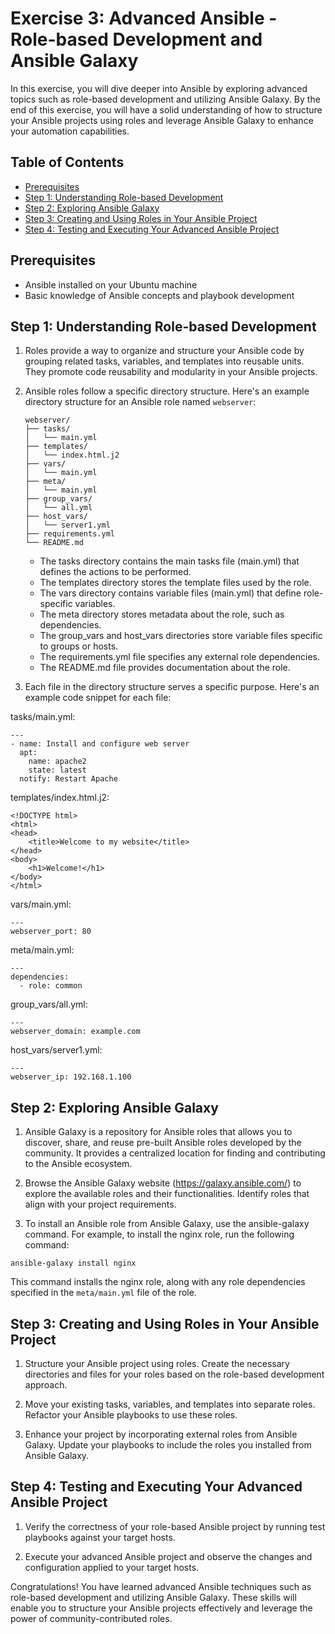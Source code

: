 # Exercise 3: Advanced Ansible - Role-based Development and Ansible Galaxy

In this exercise, you will dive deeper into Ansible by exploring advanced topics such as role-based development and utilizing Ansible Galaxy. By the end of this exercise, you will have a solid understanding of how to structure your Ansible projects using roles and leverage Ansible Galaxy to enhance your automation capabilities.

## Table of Contents

- [Prerequisites](#prerequisites)
- [Step 1: Understanding Role-based Development](#step-1-understanding-role-based-development)
- [Step 2: Exploring Ansible Galaxy](#step-2-exploring-ansible-galaxy)
- [Step 3: Creating and Using Roles in Your Ansible Project](#step-3-creating-and-using-roles-in-your-ansible-project)
- [Step 4: Testing and Executing Your Advanced Ansible Project](#step-4-testing-and-executing-your-advanced-ansible-project)

## Prerequisites

- Ansible installed on your Ubuntu machine
- Basic knowledge of Ansible concepts and playbook development

## Step 1: Understanding Role-based Development

1. Roles provide a way to organize and structure your Ansible code by grouping related tasks, variables, and templates into reusable units. They promote code reusability and modularity in your Ansible projects.

2. Ansible roles follow a specific directory structure. Here's an example directory structure for an Ansible role named `webserver`:

   ```plaintext
   webserver/
   ├── tasks/
   │   └── main.yml
   ├── templates/
   │   └── index.html.j2
   ├── vars/
   │   └── main.yml
   ├── meta/
   │   └── main.yml
   ├── group_vars/
   │   └── all.yml
   ├── host_vars/
   │   └── server1.yml
   ├── requirements.yml
   └── README.md
   ```
   - The tasks directory contains the main tasks file (main.yml) that defines the actions to be performed.
   - The templates directory stores the template files used by the role.
   - The vars directory contains variable files (main.yml) that define role-specific variables.
   - The meta directory stores metadata about the role, such as dependencies.
   - The group_vars and host_vars directories store variable files specific to groups or hosts.
   - The requirements.yml file specifies any external role dependencies.
   - The README.md file provides documentation about the role.

3. Each file in the directory structure serves a specific purpose. Here's an example code snippet for each file:

tasks/main.yml:

```
---
- name: Install and configure web server
  apt:
    name: apache2
    state: latest
  notify: Restart Apache
```
templates/index.html.j2:
```
<!DOCTYPE html>
<html>
<head>
    <title>Welcome to my website</title>
</head>
<body>
    <h1>Welcome!</h1>
</body>
</html>
```

vars/main.yml:

```
---
webserver_port: 80
```
meta/main.yml:

```
---
dependencies:
  - role: common
```
group_vars/all.yml:

```
---
webserver_domain: example.com
```
host_vars/server1.yml:

```
---
webserver_ip: 192.168.1.100
```

## Step 2: Exploring Ansible Galaxy
1. Ansible Galaxy is a repository for Ansible roles that allows you to discover, share, and reuse pre-built Ansible roles developed by the community. It provides a centralized location for finding and contributing to the Ansible ecosystem.

2. Browse the Ansible Galaxy website (https://galaxy.ansible.com/) to explore the available roles and their functionalities. Identify roles that align with your project requirements.

3. To install an Ansible role from Ansible Galaxy, use the ansible-galaxy command. For example, to install the nginx role, run the following command:

```
ansible-galaxy install nginx
```
This command installs the nginx role, along with any role dependencies specified in the `meta/main.yml` file of the role.

## Step 3: Creating and Using Roles in Your Ansible Project
1. Structure your Ansible project using roles. Create the necessary directories and files for your roles based on the role-based development approach.

2. Move your existing tasks, variables, and templates into separate roles. Refactor your Ansible playbooks to use these roles.

3. Enhance your project by incorporating external roles from Ansible Galaxy. Update your playbooks to include the roles you installed from Ansible Galaxy.

## Step 4: Testing and Executing Your Advanced Ansible Project
1. Verify the correctness of your role-based Ansible project by running test playbooks against your target hosts.

2. Execute your advanced Ansible project and observe the changes and configuration applied to your target hosts.

Congratulations! You have learned advanced Ansible techniques such as role-based development and utilizing Ansible Galaxy. These skills will enable you to structure your Ansible projects effectively and leverage the power of community-contributed roles.

